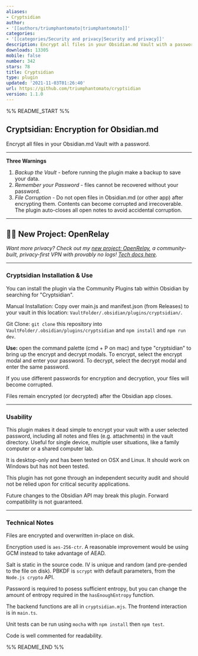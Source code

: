 ```yaml
---
aliases:
- Cryptsidian
author:
- '[[authors/triumphantomato|triumphantomato]]'
categories:
- '[[categories/Security and privacy|Security and privacy]]'
description: Encrypt all files in your Obsidian.md Vault with a password.
downloads: 13305
mobile: false
number: 342
stars: 78
title: Cryptsidian
type: plugin
updated: '2021-11-03T01:26:40'
url: https://github.com/triumphantomato/cryptsidian
version: 1.1.0
---
```


%% README_START %%

## Cryptsidian: Encryption for Obsidian.md

Encrypt all files in your Obsidian.md Vault with a password.

---

**Three Warnings**
1. _Backup the Vault_ - before running the plugin make a backup to save your data.
2. _Remember your Password_ - files cannot be recovered without your password.
3. _File Corruption_ - Do not open files in Obsidian.md (or other app) after encrypting them. Contents can become corrupted and irrecoverable. The plugin auto-closes all open notes to avoid accidental corruption.

---

## 👋🏾 New Project: OpenRelay  

*Want more privacy? Check out my [new project: OpenRelay](https://openrelay.typedream.app/), a community-built, privacy-first VPN with provably no logs! [Tech docs here](https://github.com/triumphantomato/openrelay).*

---

### Cryptsidian Installation & Use
You can install the plugin via the Community Plugins tab within Obsidian by searching for "Cryptsidian".

Manual Installation: Copy over main.js and manifest.json (from Releases) to your vault in this location: `VaultFolder/.obsidian/plugins/cryptsidian/`.

Git Clone: `git clone` this repository into `VaultFolder/.obsidian/plugins/cryptsidian` and `npm install` and `npm run dev`.

**Use:** open the command palette (cmd + P on mac) and type "cryptsidian" to bring up the encrypt and decrypt modals. To encrypt, select the encrypt modal and enter your password. To decrypt, select the decrypt modal and enter the same password. 

If you use different passwords for encryption and decryption, your files will become corrupted.

Files remain encrypted (or decrypted) after the Obsidian app closes.

---

### Usability
This plugin makes it dead simple to encrypt your vault with a user selected password, including all notes and files (e.g. attachments) in the vault directory. Useful for single device, multiple user situations, like a family computer or a shared computer lab.

It is desktop-only and has been tested on OSX and Linux. It should work on Windows but has not been tested.

This plugin has not gone through an independent security audit and should not be relied upon for critical security applications.

Future changes to the Obsidian API may break this plugin. Forward compatibility is not guaranteed.

---

### Technical Notes
Files are encrypted and overwritten in-place on disk.

Encryption used is `aes-256-ctr`. A reasonable improvement would be using GCM instead to take advantage of AEAD.

Salt is static in the source code. IV is unique and random (and pre-pended to the file on disk). PBKDF is `scrypt` with default parameters, from the `Node.js crypto` API.

Password is required to posess sufficient entropy, but you can change the amount of entropy required in the `hasEnoughEntropy` function.

The backend functions are all in `cryptsidian.mjs`. The frontend interaction is in `main.ts`.

Unit tests can be run using `mocha` with `npm install` then `npm test`.

Code is well commented for readability. 






%% README_END %%
